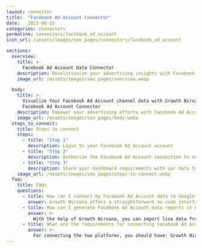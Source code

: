 ```yaml
---
layout: connector
title:  "Facebook Ad Account Connector"
date:   2023-08-15
categories: connectors
permalink: connectors/facebook_ad_account
icon_url: /assets/images/seo_pages/connectors/facebook_ad_account

sections:
  overview:
    title: >-
      Facebook Ad Account Data Connector
    description: Revolutionize your advertising insights with Facebook Ad Account integration. Seamlessly merge ad account data from Facebook with Looker Studio's analytical capabilities, unlocking insights that power ad strategies, customer engagement, and campaign performance.
    image_url: /assets/images/seo_pages/overview.webp

  body:
    title: >-
      Visualize Your Facebook Ad Account channel data with Growth Nirvana's
      Facebook Ad Account Connector
    description: Empower your advertising efforts with Facebook Ad Account insights integrated into Looker Studio's analytics environment.
    image_url: /assets/images/seo_pages/body.webp
  steps_to_connect:
    title: Steps to connect
    steps:
      - title: "Step 1"
        description: Login to your Facebook Ad Account account
      - title: "Step 2"
        description: Authorize the Facebook Ad Account connection to send data to Growth Nirvana
      - title: "Step 3"
        description: Share your dashboard requirements with our data team. We will build the report for you.
    image_url: /assets/images/seo_pages/steps-to-connect.webp
  faq:
    title: FAQs
    questions:
      - title: How can I connect my Facebook Ad Account data to Google Data Studio/Looker Studio?
        answer: Growth Nirvana offers a straightforward no-code interface to connect to Facebook Ad Account data sources.
      - title: How can I generate Facebook Ad Account data reports in Looker Studio?
        answer: >-
          With the help of Growth Nirvana, you can import live data from Facebook Ad Account into Looker Studio. These data can be viewed in charts, tables, and dashboards to generate branded reports that can be shared instantly.
      - title: What are the requirements for connecting Facebook Ad Account and Looker Studio?
        answer: >-
          For connecting the two platforms, you should have: Growth Nirvana Account and Facebook Ad Account Ads Account
---
```

